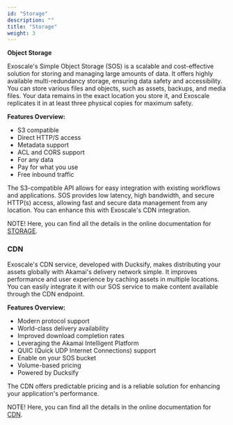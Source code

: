 ```yaml
---
id: "Storage"
description: ""
title: "Storage"
weight: 3
---
```


**Object Storage**

Exoscale's Simple Object Storage (SOS) is a scalable and cost-effective solution for storing and managing large amounts of data. It offers highly available multi-redundancy storage, ensuring data safety and accessibility. You can store various files and objects, such as assets, backups, and media files. Your data remains in the exact location you store it, and Exoscale replicates it in at least three physical copies for maximum safety.

**Features Overview:**
 - S3 compatible
 - Direct HTTP/S access
 - Metadata support
 - ACL and CORS support
 - For any data
 - Pay for what you use
 - Free inbound traffic

The S3-compatible API allows for easy integration with existing workflows and applications. SOS provides low latency, high bandwidth, and secure HTTP(s) access, allowing fast and secure data management from any location. You can enhance this with Exoscale's CDN integration.

NOTE! Here, you can find all the details in the online documentation for [STORAGE](https://community.exoscale.com/product/storage/).

### **CDN**

Exoscale's CDN service, developed with Ducksify, makes distributing your assets globally with Akamai's delivery network simple. It improves performance and user experience by caching assets in multiple locations. You can easily integrate it with our SOS service to make content available through the CDN endpoint.

**Features Overview:**
 - Modern protocol support
 - World-class delivery availability
 - Improved download completion rates
 - Leveraging the Akamai Intelligent Platform
 - QUIC (Quick UDP Internet Connections) support
 - Enable on your SOS bucket
 - Volume-based pricing
 - Powered by Ducksify

The CDN offers predictable pricing and is a reliable solution for enhancing your application's performance.

NOTE! Here, you can find all the details in the online documentation for [CDN](https://community.exoscale.com/product/networking/cdn/).
